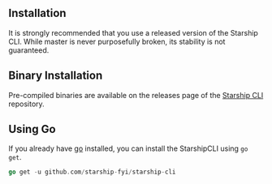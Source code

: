 ## Installation

It is strongly recommended that you use a released version of the Starship CLI. While master is never purposefully broken, its stability is not guaranteed.

## Binary Installation

Pre-compiled binaries are available on the releases page of the [Starship CLI](http://google.com) repository.

## Using Go

If you already have [go](https://golang.org) installed, you can install the StarshipCLI using `go get`.

```go
go get -u github.com/starship-fyi/starship-cli
```